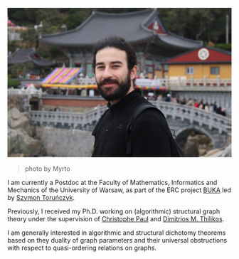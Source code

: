 ![ProfilePhoto](./assets/img/photo.jpg)

> photo by Myrto

I am currently a Postdoc at the Faculty of Mathematics, Informatics and Mechanics of the University of Warsaw, as part of the ERC project [BUKA](https://sites.google.com/view/buka-project/) led by [Szymon Toruńczyk](https://www.mimuw.edu.pl/~szymtor/).

Previously, I received my Ph.D. working on (algorithmic) structural graph theory under the supervision of [Christophe Paul](https://www.lirmm.fr/~paul/) and [Dimitrios M. Thilikos](https://www.lirmm.fr/~thilikosto/).

I am generally interested in algorithmic and structural dichotomy theorems based on they duality of graph parameters and their universal obstructions with respect to quasi-ordering relations on graphs.
